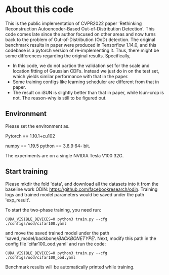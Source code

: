 # About this code
This is the public implementation of CVPR2022 paper 
'Rethinking Reconstruction Autoencoder-Based Out-of-Distribution Detection'.
This code comes late since the author focused on other areas and now turns back 
to the problem of Out-of-Distribution (OoD) detection. The original benchmark results in paper 
were produced in Tensorflow 1.14.0, and this codebase is a pytorch version of 
re-implementing it. Thus, there might be some differences regarding the 
original results. Specifically, 

* In this code, we do not partion the validation set for the scale and location fitting of Gaussian CDFs.
Instead we just do in on the test set, which yields similar performance with that in the paper.
* Some training configs like learning scheduler are different from that in paper.
* The result on iSUN is slightly better than that in paper, while lsun-crop is not. The reason-why is still to be figured out. 

## Environment
Please set the environment as.

Pytorch == 1.10.1+cu102 

numpy == 1.19.5 python == 3.6.9 64- bit.

The experiments are on a single NVIDIA Tesla V100 32G.


## Start training

Please mkdir the fold 'data', and download all the datasets into it from the baseline work ODIN: https://github.com/facebookresearch/odin. Training logs and trained model parameters would be saved under the path 'exp_result'.

To start the two-phase training, you need run:

```
CUDA_VISIBLE_DEVICES=0 python3 train.py --cfg ./configs/ood/cifar100.yaml
```
and move the saved trained model under the path 'saved_model/backbone/$BACKBONETYPE$'. Next, modify this path in the config file 'cifar100_ood.yaml' and run the code:

```
CUDA_VISIBLE_DEVICES=0 python3 train.py --cfg ./configs/ood/cifar100_ood.yaml
```
Benchmark results will be automatically printed while training.

